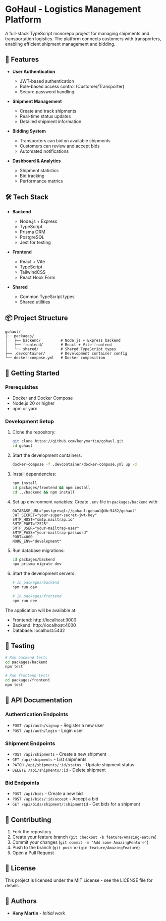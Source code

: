 # GoHaul - Logistics Management Platform

A full-stack TypeScript monorepo project for managing shipments and transportation logistics. The platform connects customers with transporters, enabling efficient shipment management and bidding.

## 🚀 Features

- **User Authentication**
  - JWT-based authentication
  - Role-based access control (Customer/Transporter)
  - Secure password handling

- **Shipment Management**
  - Create and track shipments
  - Real-time status updates
  - Detailed shipment information

- **Bidding System**
  - Transporters can bid on available shipments
  - Customers can review and accept bids
  - Automated notifications

- **Dashboard & Analytics**
  - Shipment statistics
  - Bid tracking
  - Performance metrics

## 🛠 Tech Stack

- **Backend**
  - Node.js + Express
  - TypeScript
  - Prisma ORM
  - PostgreSQL
  - Jest for testing

- **Frontend**
  - React + Vite
  - TypeScript
  - TailwindCSS
  - React Hook Form

- **Shared**
  - Common TypeScript types
  - Shared utilities

## 📦 Project Structure

```
gohaul/
├── packages/
│   ├── backend/         # Node.js + Express backend
│   ├── frontend/        # React + Vite frontend
│   └── shared/          # Shared TypeScript types
├── .devcontainer/       # Development container config
└── docker-compose.yml   # Docker composition
```

## 🚀 Getting Started

### Prerequisites

- Docker and Docker Compose
- Node.js 20 or higher
- npm or yarn

### Development Setup

1. Clone the repository:
   ```bash
   git clone https://github.com/kenymartin/gohaul.git
   cd gohaul
   ```

2. Start the development containers:
   ```bash
   docker-compose -f .devcontainer/docker-compose.yml up -d
   ```

3. Install dependencies:
   ```bash
   npm install
   cd packages/frontend && npm install
   cd ../backend && npm install
   ```

4. Set up environment variables:
   Create `.env` file in `packages/backend` with:
   ```
   DATABASE_URL="postgresql://gohaul:gohaul@db:5432/gohaul"
   JWT_SECRET="your-super-secret-jwt-key"
   SMTP_HOST="smtp.mailtrap.io"
   SMTP_PORT="2525"
   SMTP_USER="your-mailtrap-user"
   SMTP_PASS="your-mailtrap-password"
   PORT=4000
   NODE_ENV="development"
   ```

5. Run database migrations:
   ```bash
   cd packages/backend
   npx prisma migrate dev
   ```

6. Start the development servers:
   ```bash
   # In packages/backend
   npm run dev

   # In packages/frontend
   npm run dev
   ```

The application will be available at:
- Frontend: http://localhost:3000
- Backend: http://localhost:4000
- Database: localhost:5432

## 🧪 Testing

```bash
# Run backend tests
cd packages/backend
npm test

# Run frontend tests
cd packages/frontend
npm test
```

## 📝 API Documentation

### Authentication Endpoints
- `POST /api/auth/signup` - Register a new user
- `POST /api/auth/login` - Login user

### Shipment Endpoints
- `POST /api/shipments` - Create a new shipment
- `GET /api/shipments` - List shipments
- `PATCH /api/shipments/:id/status` - Update shipment status
- `DELETE /api/shipments/:id` - Delete shipment

### Bid Endpoints
- `POST /api/bids` - Create a new bid
- `POST /api/bids/:id/accept` - Accept a bid
- `GET /api/bids/shipment/:shipmentId` - Get bids for a shipment

## 🤝 Contributing

1. Fork the repository
2. Create your feature branch (`git checkout -b feature/AmazingFeature`)
3. Commit your changes (`git commit -m 'Add some AmazingFeature'`)
4. Push to the branch (`git push origin feature/AmazingFeature`)
5. Open a Pull Request

## 📄 License

This project is licensed under the MIT License - see the LICENSE file for details.

## 👥 Authors

- **Keny Martin** - *Initial work* 